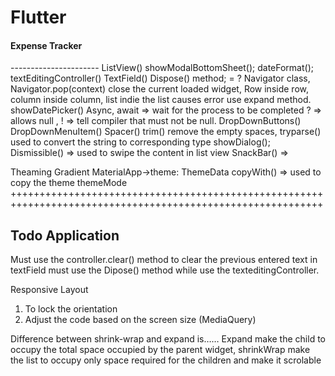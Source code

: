 <h1>Flutter</h1>

<h4>Expense Tracker</h4>
----------------------
ListView()
showModalBottomSheet();
dateFormat();
textEditingController() 
TextField()
Dispose() method; = ?
Navigator class, Navigator.pop(context) close the current loaded widget,
Row inside row, column inside column, list indie the list causes error use expand method.
showDatePicker()
Async, await => wait for the process to be completed
? => allows null , ! => tell compiler that must not be null.
DropDownButtons() 
DropDownMenuItem()
Spacer()
trim() remove the empty spaces,
tryparse() used to convert the string to corresponding type 
showDialog();
Dismissible() => used to swipe the content in list view
SnackBar() => 


Theaming
Gradient
MaterialApp->theme: ThemeData
copyWith() => used to copy the theme
themeMode
++++++++++++++++++++++++++++++++++++++++++++++++++++++++++++++++++++++++++++++++++++++++++++++++++++++++++++


Todo Application
--------------------------
Must use the controller.clear() method to clear the previous entered text in textField
must use the Dipose() method while use the texteditingController.

Responsive Layout
1. To lock the orientation
2. Adjust the code based on the screen size (MediaQuery)

Difference between shrink-wrap and expand is……
	Expand make the child to occupy the total space occupied by the parent widget,
	shrinkWrap make the list to occupy only space required for the children and make it scrolable
